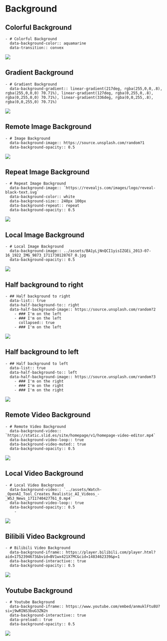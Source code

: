 # Background

## Colorful Background

```
- # Colorful Background
  data-background-color:: aquamarine
  data-transition:: convex
```

![](../assets/screenshot/background/colorful.png)

## Gradient Background

```
- # Gradient Background
  data-background-gradient:: linear-gradient(217deg, rgba(255,0,0,.8), rgba(255,0,0,0) 70.71%), linear-gradient(127deg, rgba(0,255,0,.8), rgba(0,255,0,0) 70.71%), linear-gradient(336deg, rgba(0,0,255,.8), rgba(0,0,255,0) 70.71%)
```

![](../assets/screenshot/background/gradient.png)

## Remote Image Background

```
- # Image Background
  data-background-image:: https://source.unsplash.com/random?1
  data-background-opacity:: 0.5
```

![](../assets/screenshot/background/remoteimage.png)

## Repeat Image Background

```
- # Repeat Image Background
  data-background-image:: `https://revealjs.com/images/logo/reveal-black-text.svg`
  data-background-color:: white
  data-background-size:: 240px 100px
  data-background-repeat:: repeat
  data-background-opacity:: 0.5
```

![](../assets/screenshot/background/repeat.png)

## Local Image Background

```
- # Local Image Background
  data-background-image:: ../assets/BA1yLjNnQCI1yisIZGEi_2013-07-16_1922_IMG_9873_1711730128767_0.jpg
  data-background-opacity:: 0.5

```

![](../assets/screenshot/background/localimage.png)

## Half background to right

```
- ## Half background to right
  data-list:: true
  data-half-background-to:: right
  data-half-background-image:: https://source.unsplash.com/random?2
	- ### I'm on the left
	- ### I'm on the left
	  collapsed:: true
	- ### I'm on the left
```

![](../assets/screenshot/background/half-right.png)

## Half background to left

```
- ## Half background to left
  data-list:: true
  data-half-background-to:: left
  data-half-background-image:: https://source.unsplash.com/random?3
	- ### I'm on the right
	- ### I'm on the right
	- ### I'm on the right
```

![](../assets/screenshot/background/half-left.png)

## Remote Video Background

```
- # Remote Video Background
  data-background-video:: `https://static.slid.es/site/homepage/v1/homepage-video-editor.mp4`
  data-background-video-loop:: true
  data-background-video-muted:: true
  data-background-opacity:: 0.5
```

![](../assets/screenshot/background/remote-video.png)

## Local Video Background

```
- # Local Video Background
  data-background-video:: `../assets/Watch-_OpenAI_Tool_Creates_Realistic_AI_Videos_-_WSJ_News_1711740427761_0.mp4`
  data-background-video-loop:: true
  data-background-opacity:: 0.5
	-
```

![](../assets/screenshot/background/local-video.png)

## Bilibili Video Background

```
- # Bilibili Video Background
  data-background-iframe:: https://player.bilibili.com/player.html?aid=1752394673&bvid=BV1wx421X7MC&cid=1483462339&p=1
  data-background-interactive:: true
  data-background-opacity:: 0.5
```

![](../assets/screenshot/background/bilibili.png)

## Youtube Background

```
- # Youtube Background
  data-background-iframe:: https://www.youtube.com/embed/anmuklFtu8U?si=j9wRINS3buG3ZN2n
  data-background-interactive:: true
  data-preload:: true
  data-background-opacity:: 0.5
```

![](../assets/screenshot/background/youtube.png)
